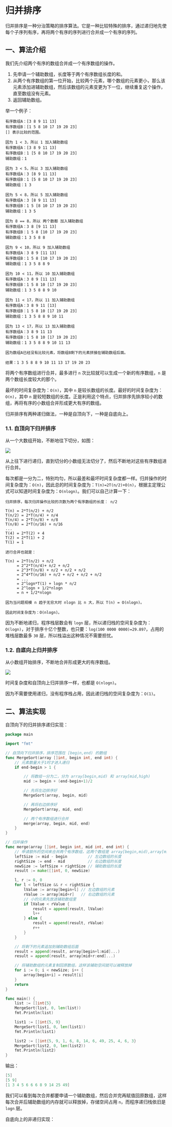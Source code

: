 # 归并排序

归并排序是一种分治策略的排序算法。它是一种比较特殊的排序，通过递归地先使每个子序列有序，再将两个有序的序列进行合并成一个有序的序列。

## 一、算法介绍

我们先介绍两个有序的数组合并成一个有序数组的操作。

1. 先申请一个辅助数组，长度等于两个有序数组长度的和。
2. 从两个有序数组的第一位开始，比较两个元素，哪个数组的元素更小，那么该元素添加进辅助数组，然后该数组的元素变更为下一位，继续重复这个操作，直至数组没有元素。
3. 返回辅助数组。

举一个例子：

````
有序数组A：[3 8 9 11 13]
有序数组B：[1 5 8 10 17 19 20 23]
[] 表示比较的范围。

因为 1 < 3，所以 1 加入辅助数组
有序数组A：[3 8 9 11 13]
有序数组B：1 [5 8 10 17 19 20 23] 
辅助数组：1

因为 3 < 5，所以 3 加入辅助数组
有序数组A：3 [8 9 11 13]
有序数组B：1 [5 8 10 17 19 20 23] 
辅助数组：1 3

因为 5 < 8，所以 5 加入辅助数组
有序数组A：3 [8 9 11 13]
有序数组B：1 5 [8 10 17 19 20 23] 
辅助数组：1 3 5

因为 8 == 8，所以 两个数都 加入辅助数组
有序数组A：3 8 [9 11 13]
有序数组B：1 5 8 [10 17 19 20 23] 
辅助数组：1 3 5 8 8

因为 9 < 10，所以 9 加入辅助数组
有序数组A：3 8 9 [11 13]
有序数组B：1 5 8 [10 17 19 20 23] 
辅助数组：1 3 5 8 8 9

因为 10 < 11，所以 10 加入辅助数组
有序数组A：3 8 9 [11 13]
有序数组B：1 5 8 10 [17 19 20 23] 
辅助数组：1 3 5 8 8 9 10

因为 11 < 17，所以 11 加入辅助数组
有序数组A：3 8 9 11 [13]
有序数组B：1 5 8 10 [17 19 20 23] 
辅助数组：1 3 5 8 8 9 10 11

因为 13 < 17，所以 13 加入辅助数组
有序数组A：3 8 9 11 13
有序数组B：1 5 8 10 [17 19 20 23] 
辅助数组：1 3 5 8 8 9 10 11 13

因为数组A已经没有比较元素，将数组B剩下的元素拼接在辅助数组后面。

结果：1 3 5 8 8 9 10 11 13 17 19 20 23
````

将两个有序数组进行合并，最多进行 `n` 次比较就可以生成一个新的有序数组，`n` 是两个数组长度较大的那个。

最坏的时间复杂度为：`O(n)`，其中 `n` 是较长数组的长度。最好的时间复杂度为：`O(n)`，其中 `n` 是较短数组的长度。正是利用这个特点，归并排序先排序较小的数组，再将有序的小数组合并形成更大有序的数组。

归并排序有两种递归做法，一种是自顶向下，一种是自底向上。

### 1.1. 自顶向下归并排序

从一个大数组开始，不断地往下切分，如图：

![](../../picture/merge_sort.png)

从上往下进行递归，直到切分的小数组无法切分了，然后不断地对这些有序数组进行合并。

每次都是一分为二，特别均匀，所以最差和最坏时间复杂度都一样。归并操作的时间复杂度为：`O(n)`，因此总的时间复杂度为：`T(n)=2T(n/2)+O(n)`，根据主定理公式可以知道时间复杂度为：`O(nlogn)`。我们可以自己计算一下：

```
归并排序，每次归并操作比较的次数为两个有序数组的长度： n/2

T(n) = 2*T(n/2) + n/2
T(n/2) = 2*T(n/4) + n/4
T(n/4) = 2*T(n/8) + n/8
T(n/8) = 2*T(n/16) + n/16
...
T(4) = 2*T(2) + 4
T(2) = 2*T(1) + 2
T(1) = 1

进行合并也就是：

T(n) = 2*T(n/2) + n/2
     = 2^2*T(n/4)+ n/2 + n/2
     = 2^3*T(n/8) + n/2 + n/2 + n/2
     = 2^4*T(n/16) + n/2 + n/2 + n/2 + n/2
     = ...
     = 2^logn*T(1) + logn * n/2
     = 2^logn + 1/2*nlogn
     = n + 1/2*nlogn

因为当问题规模 n 趋于无穷大时 nlogn 比 n 大，所以 T(n) = O(nlogn)。

因此时间复杂度为：O(nlogn)。
```

因为不断地递归，程序栈层数会有 `logn` 层，所以递归栈的空间复杂度为：`O(logn)`，对于排序十亿个整数，也只要：`log(100 0000 0000)=29.897`，占用的堆栈层数最多 `30` 层，所以栈溢出这种情况不需要担忧。

### 1.2. 自底向上归并排序

从小数组开始排序，不断地合并形成更大的有序数组。

![](../../picture/merge_sort2.png)

时间复杂度和自顶向上归并排序一样，也都是 `O(nlogn)`。

因为不需要使用递归，没有程序栈占用，因此递归栈的空间复杂度为：`O(1)`。

## 二、算法实现

自顶向下的归并排序递归实现：

```go
package main

import "fmt"

// 自顶向下归并排序，排序范围在 [begin,end) 的数组
func MergeSort(array []int, begin int, end int) {
	// 元素数量大于1时才进入递归
	if end-begin > 1 {

		// 将数组一分为二，分为 array[begin,mid) 和 array[mid,high)
		mid := begin + (end-begin+1)/2

		// 先将左边排序好
		MergeSort(array, begin, mid)

		// 再将右边排序好
		MergeSort(array, mid, end)

		// 两个有序数组进行合并
		merge(array, begin, mid, end)
	}
}

// 归并操作
func merge(array []int, begin int, mid int, end int) {
	// 申请额外的空间来合并两个有序数组，这两个数组是 array[begin,mid),array[mid,end)
	leftSize := mid - begin         // 左边数组的长度
	rightSize := end - mid          // 右边数组的长度
	newSize := leftSize + rightSize // 辅助数组的长度
	result := make([]int, 0, newSize)

	l, r := 0, 0
	for l < leftSize && r < rightSize {
		lValue := array[begin+l] // 左边数组的元素
		rValue := array[mid+r]   // 右边数组的元素
		// 小的元素先放进辅助数组里
		if lValue < rValue {
			result = append(result, lValue)
			l++
		} else {
			result = append(result, rValue)
			r++
		}
	}

	// 将剩下的元素追加到辅助数组后面
	result = append(result, array[begin+l:mid]...)
	result = append(result, array[mid+r:end]...)

	// 将辅助数组的元素复制回原数组，这样该辅助空间就可以被释放掉
	for i := 0; i < newSize; i++ {
		array[begin+i] = result[i]
	}
	return
}

func main() {
	list := []int{5}
	MergeSort(list, 0, len(list))
	fmt.Println(list)

	list1 := []int{5, 9}
	MergeSort(list1, 0, len(list1))
	fmt.Println(list1)

	list2 := []int{5, 9, 1, 6, 8, 14, 6, 49, 25, 4, 6, 3}
	MergeSort(list2, 0, len(list2))
	fmt.Println(list2)
}
```

输出：

```go
[5]
[5 9]
[1 3 4 5 6 6 6 8 9 14 25 49]
```

我们可以看到每次合并都要申请一个辅助数组，然后合并完再赋值回原数组，这样每次合并后辅助数组的内存就可以释放掉，存储空间占用 `n`，而程序递归栈依旧是 `logn` 层。

自底向上的非递归实现：

```go

```